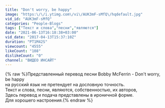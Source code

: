 ```yaml
---
title: "Don't worry, be happy"
image: "https:\/\/i.ytimg.com\/vi\/AUK3mF-sMfQ\/hqdefault.jpg"
vid_id: "AUK3mF-sMfQ"
categories: "People-Blogs"
tags: ["Текст и слова","песни","являются"]
date: "2021-06-13T16:18:38+03:00"
vid_date: "2017-04-13T15:37:10Z"
duration: "PT1M42S"
viewcount: "4555"
likeCount: "108"
dislikeCount: "0"
channel: "ВИДЕО ИНСАЙТ"
---
```

{% raw %}Представленный перевод песни Bobby McFerrin - Don't worry, be happy <br />на русский язык не претендует на дословную точность. <br />Текст и слова, песни, являются, собственностью, их авторов,<br />Здесь перевод и подача представлены в ироничной форме.<br />Для хорошего настроения.{% endraw %}
